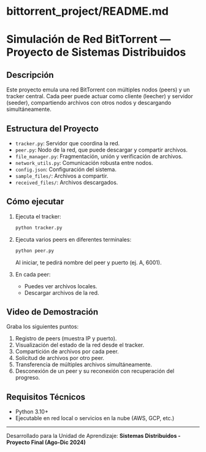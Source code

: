 # bittorrent_project/README.md
# Simulación de Red BitTorrent — Proyecto de Sistemas Distribuidos

## Descripción
Este proyecto emula una red BitTorrent con múltiples nodos (peers) y un tracker central. Cada peer puede actuar como cliente (leecher) y servidor (seeder), compartiendo archivos con otros nodos y descargando simultáneamente.

## Estructura del Proyecto
- `tracker.py`: Servidor que coordina la red.
- `peer.py`: Nodo de la red, que puede descargar y compartir archivos.
- `file_manager.py`: Fragmentación, unión y verificación de archivos.
- `network_utils.py`: Comunicación robusta entre nodos.
- `config.json`: Configuración del sistema.
- `sample_files/`: Archivos a compartir.
- `received_files/`: Archivos descargados.

## Cómo ejecutar
1. Ejecuta el tracker:
   ```bash
   python tracker.py
   ```

2. Ejecuta varios peers en diferentes terminales:
   ```bash
   python peer.py
   ```
   Al iniciar, te pedirá nombre del peer y puerto (ej. A, 6001).

3. En cada peer:
   - Puedes ver archivos locales.
   - Descargar archivos de la red.

## Video de Demostración
Graba los siguientes puntos:
1. Registro de peers (muestra IP y puerto).
2. Visualización del estado de la red desde el tracker.
3. Compartición de archivos por cada peer.
4. Solicitud de archivos por otro peer.
5. Transferencia de múltiples archivos simultáneamente.
6. Desconexión de un peer y su reconexión con recuperación del progreso.

## Requisitos Técnicos
- Python 3.10+
- Ejecutable en red local o servicios en la nube (AWS, GCP, etc.)

---
Desarrollado para la Unidad de Aprendizaje: **Sistemas Distribuidos - Proyecto Final (Ago-Dic 2024)**
